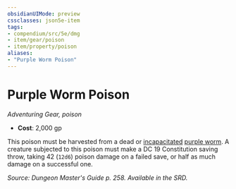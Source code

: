 ```yaml
---
obsidianUIMode: preview
cssclasses: json5e-item
tags:
- compendium/src/5e/dmg
- item/gear/poison
- item/property/poison
aliases: 
- "Purple Worm Poison"
---
```

# Purple Worm Poison
*Adventuring Gear, poison*  

- **Cost**: 2,000 gp

This poison must be harvested from a dead or [incapacitated](z_compendium/rules/conditions.md#incapacitated) [purple worm](z_compendium/bestiary/monstrosity/purple-worm.md). A creature subjected to this poison must make a DC 19 Constitution saving throw, taking 42 (`12d6`) poison damage on a failed save, or half as much damage on a successful one.

*Source: Dungeon Master's Guide p. 258. Available in the SRD.*